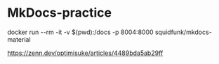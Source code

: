 # MkDocs-practice


docker run --rm -it -v $(pwd):/docs -p 8004:8000 squidfunk/mkdocs-material


https://zenn.dev/optimisuke/articles/4489bda5ab29ff